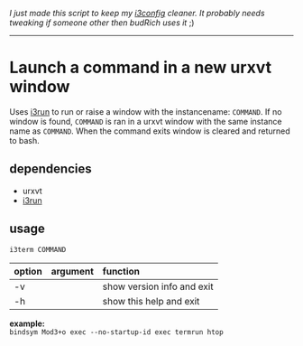 

*I just made this script to keep my [i3config](/dots/config/i3/config) cleaner. It probably needs tweaking if someone other then budRich uses it* ;)

*******************************

Launch a command in a new urxvt window
======================================
Uses [i3run](https://github.com/budRich/i3ass/tree/master/i3run) to run or raise a window with the instancename: 
`COMMAND`. If no window is found, `COMMAND` is ran in a urxvt window 
with the same instance name as `COMMAND`. When the command exits 
window is cleared and returned to bash.

dependencies
------------
- urxvt
- [i3run](https://github.com/budRich/i3ass/tree/master/i3run)

usage
-----
`i3term COMMAND`

| option | argument | function                  
|:-------|:---------|:--------------------------
| -v     |          | show version info and exit
| -h     |          | show this help and exit    |


**example:**  
`bindsym Mod3+o exec --no-startup-id exec termrun htop`

